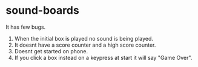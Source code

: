 # sound-boards
It has few bugs.
1. When the initial box is played no sound is being played.
2. It doesnt have a score counter and a high score counter.
3. Doesnt get started on phone.
4. If you click a box instead on a keypress at start it will say "Game Over".
